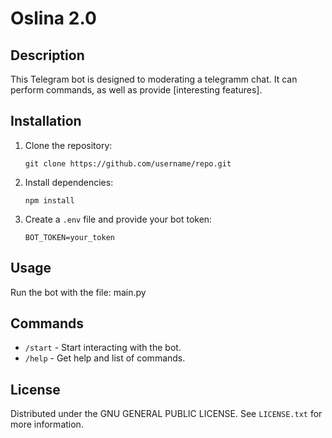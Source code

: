 # Oslina 2.0

## Description
This Telegram bot is designed to moderating a telegramm chat. It can perform commands, as well as provide [interesting features].

## Installation
1. Clone the repository:
    ```
    git clone https://github.com/username/repo.git
    ```
2. Install dependencies:
    ```
    npm install
    ```
3. Create a `.env` file and provide your bot token:
    ```
    BOT_TOKEN=your_token
    ```

## Usage
Run the bot with the file:
main.py

## Commands
- `/start` - Start interacting with the bot.
- `/help` - Get help and list of commands.

## License

Distributed under the GNU GENERAL PUBLIC LICENSE. See `LICENSE.txt` for more information.

